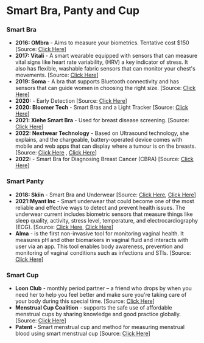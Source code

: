 # Smart Bra, Panty and Cup

### Smart Bra

- **2016: OMbra** - Aims to measure your biometrics. Tentative cost $150 [Source: [Click Here](https://www.usatoday.com/story/tech/2016/01/04/ces-2016---meet-worlds-first-smart-bra/78247554/)]
- **2017: Vitali** - A smart wearable equipped with sensors that can measure vital signs like heart rate variability, (HRV) a key indicator of stress. It also has flexible, washable fabric sensors that can monitor your chest's movements. [Source: [Click Here](https://mashable.com/article/vitali-smart-bra-kickstarter)]
- **2019: Soma** - A bra that supports Bluetooth connectivity and has sensors that can guide women in choosing the right size. [Source: [Click Here](https://www.indiatoday.in/technology/news/story/ces-2019-this-smart-bra-with-bluetooth-tells-you-your-exact-size-so-you-don-t-buy-wrong-one-ever-again-1426067-2019-01-08)]
- **2020:** - Early Detection [Source: [Click Here](https://healthcare-in-europe.com/en/news/smart-bra-to-detect-early-stage-breast-cancer.html)]
- **2020: Bloomer Tech** - Smart Bras and a Light Tracker [Source: [Click Here](https://www.theguardian.com/careers/2020/jun/02/smart-bras-and-a-light-tracker-the-wearable-tech-helping-plug-the-medical-gender-bias-gap)]
- **2021: Xiehe Smart Bra** - Used for breast disease screening. [Source: [Click Here](https://clinicaltrials.gov/ct2/show/NCT04761211)]
- **2022: Nextwear Technology** - Based on Ultrasound technology, she explains, and the chargeable, battery-operated device comes with mobile and web apps that can display where a tumour is on the breasts. [Source: [Click Here](https://www.news-medical.net/news/20220323/Smart-bra-can-aid-in-early-detection-of-breast-cancer.aspx)
, [Click Here](https://www.scidev.net/global/news/smart-bra-aims-to-quicken-breast-cancer-diagnosis/)]
- **2022:** - Smart Bra for Diagnosing Breast Cancer (CBRA) [Source: [Click Here](https://clinicaltrials.gov/ct2/show/NCT05294016)]

### Smart Panty

- **2018: Skiin** - Smart Bra and Underwear [Source: [Click Here](https://nypost.com/2018/01/10/smart-underwear-is-here-and-its-ridiculous/), [Click Here](https://interestingengineering.com/innovation/smart-underwear-could-be-the-future-of-smart-wearables)] 
- **2021:Myant Inc** - Smart underwear that could become one of the most reliable and effective ways to detect and prevent health issues. The underwear current includes biometric sensors that measure things like sleep quality, activity, stress level, temperature, and electrocardiography (ECG). [Source: [Click Here](https://www.forbes.com/sites/bernardmarr/2021/07/05/smart-underpants-a-new-brief-in-health-monitoring/?sh=2d3a61ef4570), [Click Here](
 https://www.forbes.com/sites/bernardmarr/2021/07/05/smart-underpants-a-new-brief-in-health-monitoring/?sh=2d3a61ef4570)]
- **Alma** - is the first non-invasive tool for monitoring vaginal health. It measures pH and other biomarkers in vaginal fluid and interacts with user via an app. This tool enables body awareness, prevention and monitoring of vaginal conditions such as infections and STIs. [Source: [Click Here](https://al-ma.org/Smart-Underwear)]

### Smart Cup

- **Loon Club** - monthly period partner – a friend who drops by when you need her to help you feel better and make sure you're taking care of your body during this special time. [Source: [Click Here](https://www.kickstarter.com/projects/700989404/looncup-the-worlds-first-smart-menstrual-cup)]
- **Menstrual Cup Coalition** - supports the safe use of affordable menstrual cups by sharing knowledge and good practice globally. [Source: [Click Here](https://menstrualcupcoalition.org/)]
- **Patent** - Smart menstrual cup and method for measuring menstrual blood using smart menstrual cup [Source: [Click Here](https://patents.google.com/patent/WO2017010800A1/en)]
